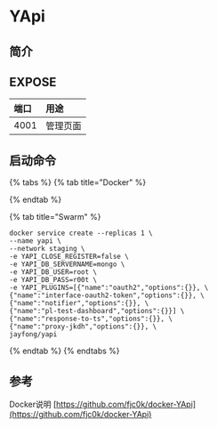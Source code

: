 # YApi

## 简介



## EXPOSE

| 端口 | 用途 |
| :--- | :--- |
| 4001 | 管理页面 |



## 启动命令

{% tabs %}
{% tab title="Docker" %}

{% endtab %}

{% tab title="Swarm" %}
```
docker service create --replicas 1 \
--name yapi \
--network staging \
-e YAPI_CLOSE_REGISTER=false \
-e YAPI_DB_SERVERNAME=mongo \
-e YAPI_DB_USER=root \
-e YAPI_DB_PASS=r00t \
-e YAPI_PLUGINS=[{"name":"oauth2","options":{}}, \
{"name":"interface-oauth2-token","options":{}}, \
{"name":"notifier","options":{}}, \
{"name":"pl-test-dashboard","options":{}}] \
{"name":"response-to-ts","options":{}}, \
{"name":"proxy-jkdh","options":{}}, \
jayfong/yapi

```
{% endtab %}
{% endtabs %}



##  参考

Docker说明 [https://github.com/fjc0k/docker-YApi](https://github.com/fjc0k/docker-YApi)

